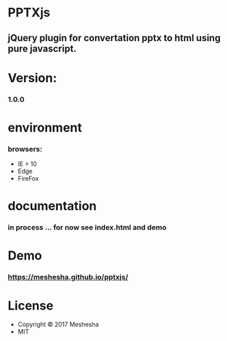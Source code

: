# PPTXjs
## jQuery plugin for convertation pptx to html using pure javascript.
### 

# Version: 
### 1.0.0
# environment
### browsers:
- IE > 10
- Edge
- FireFox
# documentation 
### in process ... for now see index.html and demo
# Demo
### https://meshesha.github.io/pptxjs/
# License
- Copyright © 2017 Meshesha
- MIT
